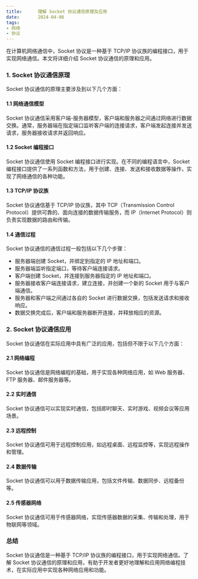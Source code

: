 ```yaml
---
title:      理解 Socket 协议通信原理及应用
date:       2024-04-06
tags:
- 网络
- 协议
--- 
```


在计算机网络通信中，Socket 协议是一种基于 TCP/IP 协议族的编程接口，用于实现网络通信。本文将详细介绍 Socket 协议通信的原理和应用。

### 1. Socket 协议通信原理

Socket 协议通信的原理主要涉及到以下几个方面：

#### 1.1 网络通信模型

Socket 协议通信采用客户端-服务器模型，客户端和服务器之间通过网络进行数据交换。通常，服务器端在指定端口监听客户端的连接请求，客户端发起连接并发送请求，服务器接收请求并返回响应。

#### 1.2 Socket 编程接口

Socket 协议通信使用 Socket 编程接口进行实现。在不同的编程语言中，Socket 编程接口提供了一系列函数和方法，用于创建、连接、发送和接收数据等操作，实现了网络通信的各种功能。

#### 1.3 TCP/IP 协议族

Socket 协议通信基于 TCP/IP 协议族，其中 TCP（Transmission Control Protocol）提供可靠的、面向连接的数据传输服务，而 IP（Internet Protocol）则负责实现数据的路由和传输。

#### 1.4 通信过程

Socket 协议通信的通信过程一般包括以下几个步骤：
- 服务器端创建 Socket，并绑定到指定的 IP 地址和端口。
- 服务器端监听指定端口，等待客户端连接请求。
- 客户端创建 Socket，并连接到服务器指定的 IP 地址和端口。
- 服务器接收客户端连接请求，建立连接，并创建一个新的 Socket 用于与客户端通信。
- 服务器和客户端之间通过各自的 Socket 进行数据交换，包括发送请求和接收响应。
- 数据交换完成后，客户端和服务器断开连接，并释放相应的资源。

### 2. Socket 协议通信应用

Socket 协议通信在实际应用中具有广泛的应用，包括但不限于以下几个方面：

#### 2.1 网络编程

Socket 协议通信是网络编程的基础，用于实现各种网络应用，如 Web 服务器、FTP 服务器、邮件服务器等。

#### 2.2 实时通信

Socket 协议通信可以实现实时通信，包括即时聊天、实时游戏、视频会议等应用场景。

#### 2.3 远程控制

Socket 协议通信可用于远程控制应用，如远程桌面、远程监控等，实现远程操作和管理。

#### 2.4 数据传输

Socket 协议通信可以用于数据传输应用，包括文件传输、数据同步、远程备份等。

#### 2.5 传感器网络

Socket 协议通信可用于传感器网络，实现传感器数据的采集、传输和处理，用于物联网等领域。

### 总结

Socket 协议通信是一种基于 TCP/IP 协议族的编程接口，用于实现网络通信。了解 Socket 协议通信的原理和应用，有助于开发者更好地理解和应用网络编程技术，在实际应用中实现各种网络应用和功能。